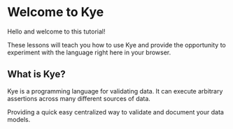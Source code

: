 # Welcome to Kye

Hello and welcome to this tutorial!

These lessons will teach you how to use Kye
and provide the opportunity to experiment with the
language right here in your browser.

## What is Kye?

Kye is a programming language for validating data.
It can execute arbitrary assertions across
many different sources of data.

Providing a quick easy centralized way to validate
and document your data models.